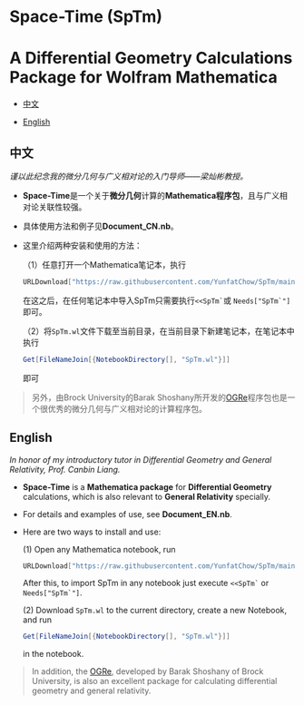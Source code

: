 # Space-Time (SpTm)

# A Differential Geometry Calculations Package for Wolfram Mathematica

- [中文](#中文)

- [English](#English)

## 中文

*谨以此纪念我的微分几何与广义相对论的入门导师——梁灿彬教授。*

- **Space-Time**是一个关于**微分几何**计算的**Mathematica程序包**，且与广义相对论关联性较强。

- 具体使用方法和例子见**Document_CN.nb**。

- 这里介绍两种安装和使用的方法：

    （1）任意打开一个Mathematica笔记本，执行

    ```mathematica
	URLDownload["https://raw.githubusercontent.com/YunfatChow/SpTm/main/SpTm.wl", FileNameJoin[{$UserBaseDirectory, "Applications", "SpTm.wl"}]]
    ```

    在这之后，在任何笔记本中导入SpTm只需要执行`` <<SpTm` ``或 ``Needs["SpTm`"]``即可。

    （2）将``SpTm.wl``文件下载至当前目录，在当前目录下新建笔记本，在笔记本中执行
    
    ```mathematica
	Get[FileNameJoin[{NotebookDirectory[], "SpTm.wl"}]]
    ```

	即可

> 另外，由Brock University的Barak Shoshany所开发的[OGRe](https://github.com/bshoshany/OGRe)程序包也是一个很优秀的微分几何与广义相对论的计算程序包。

## English

*In honor of my introductory tutor in Differential Geometry and General Relativity, Prof. Canbin Liang.*

- **Space-Time** is a **Mathematica package** for **Differential Geometry** calculations, which is also relevant to **General Relativity** specially.

- For details and examples of use, see **Document_EN.nb**.

- Here are two ways to install and use:

    (1) Open any Mathematica notebook, run

    ```mathematica
    URLDownload["https://raw.githubusercontent.com/YunfatChow/SpTm/main/SpTm.wl", FileNameJoin[{$UserBaseDirectory, "Applications", "SpTm.wl"}]]
    ```

    After this, to import SpTm in any notebook just execute `` <<SpTm` `` or  ``Needs["SpTm`"]``.

    (2) Download ``SpTm.wl`` to the current directory, create a new Notebook, and run

    ```mathematica
    Get[FileNameJoin[{NotebookDirectory[], "SpTm.wl"}]]
    ```

     in the notebook.

> In addition, the [OGRe](https://github.com/bshoshany/OGRe), developed by Barak Shoshany of Brock University, is also an excellent package for calculating differential geometry and general relativity.
